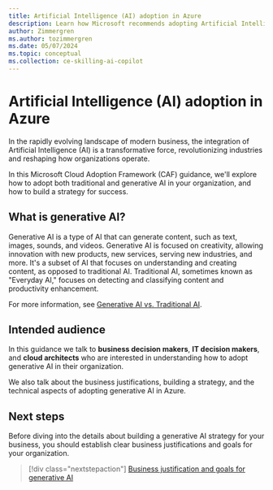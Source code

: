 ```yaml
---
title: Artificial Intelligence (AI) adoption in Azure
description: Learn how Microsoft recommends adopting Artificial Intelligence (AI) in your organization with the Microsoft Cloud Adoption Framework.
author: Zimmergren
ms.author: tozimmergren
ms.date: 05/07/2024
ms.topic: conceptual
ms.collection: ce-skilling-ai-copilot
---
```


# Artificial Intelligence (AI) adoption in Azure

In the rapidly evolving landscape of modern business, the integration of Artificial Intelligence (AI) is a transformative force, revolutionizing industries and reshaping how organizations operate.

In this Microsoft Cloud Adoption Framework (CAF) guidance, we'll explore how to adopt both traditional and generative AI in your organization, and how to build a strategy for success.

## What is generative AI?

Generative AI is a type of AI that can generate content, such as text, images, sounds, and videos. Generative AI is focused on creativity, allowing innovation with new products, new services, serving new industries, and more. It's a subset of AI that focuses on understanding and creating content, as opposed to traditional AI. Traditional AI, sometimes known as "Everyday AI," focuses on detecting and classifying content and productivity enhancement.

For more information, see [Generative AI vs. Traditional AI](./generative-vs-traditional-ai.md). 

## Intended audience

In this guidance we talk to **business decision makers**, **IT decision makers**, and **cloud architects** who are interested in understanding how to adopt generative AI in their organization.

We also talk about the business justifications, building a strategy, and the technical aspects of adopting generative AI in Azure.

## Next steps

 Before diving into the details about building a generative AI strategy for your business, you should establish clear business justifications and goals for your organization.

> [!div class="nextstepaction"]
> [Business justification and goals for generative AI](./business-justification-goals.md)
